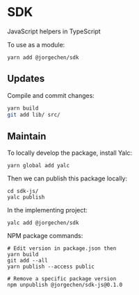 # SDK

JavaScript helpers in TypeScript

To use as a module:

```shell script
yarn add @jorgechen/sdk
```

## Updates

Compile and commit changes:

```sh
yarn build
git add lib/ src/
```

## Maintain

To locally develop the package, install Yalc:

```shell script
yarn global add yalc
```

Then we can publish this package locally: 

```shell script
cd sdk-js/
yalc publish
```

In the implementing project:
```shell script
yalc add @jorgechen/sdk
```

NPM package commands:
```shell script
# Edit version in package.json then
yarn build
git add --all  
yarn publish --access public

# Remove a specific package version
npm unpublish @jorgechen/sdk-js@0.1.0
```
